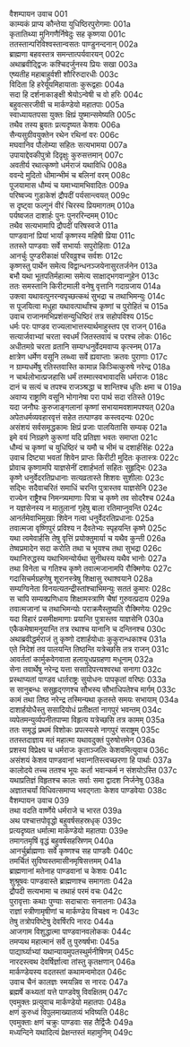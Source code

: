 वैशम्पायन उवाच	001  
काम्यकं प्राप्य कौन्तेया युधिष्ठिरपुरोगमाः	001a  
कृतातिथ्या मुनिगणैर्निषेदुः सह कृष्णया	001c  
ततस्तान्परिविश्वस्तान्वसतः पाण्डुनन्दनान्	002a  
ब्राह्मणा बहवस्तत्र समन्तात्पर्यवारयन्	002c  
अथाब्रवीद्द्विजः कश्चिदर्जुनस्य प्रियः सखा	003a  
एष्यतीह महाबाहुर्वशी शौरिरुदारधीः	003c  
विदिता हि हरेर्यूयमिहायाताः कुरूद्वहाः	004a  
सदा हि दर्शनाकाङ्क्षी श्रेयोऽन्वेषी च वो हरिः	004c  
बहुवत्सरजीवी च मार्कण्डेयो महातपाः	005a  
स्वाध्यायतपसा युक्तः क्षिप्रं युष्मान्समेष्यति	005c  
तथैव तस्य ब्रुवतः प्रत्यदृष्यत केशवः	006a  
सैन्यसुग्रीवयुक्तेन रथेन रथिनां वरः	006c  
मघवानिव पौलोम्या सहितः सत्यभामया	007a  
उपायाद्देवकीपुत्रो दिदृक्षुः कुरुसत्तमान्	007c  
अवतीर्य रथात्कृष्णो धर्मराजं यथाविधि	008a  
ववन्दे मुदितो धीमान्भीमं च बलिनां वरम्	008c  
पूजयामास धौम्यं च यमाभ्यामभिवादितः	009a  
परिष्वज्य गुडाकेशं द्रौपदीं पर्यसान्त्वयत्	009c  
स दृष्ट्वा फल्गुनं वीरं चिरस्य प्रियमागतम्	010a  
पर्यष्वजत दाशार्हः पुनः पुनररिन्दमम्	010c  
तथैव सत्यभामापि द्रौपदीं परिषस्वजे	011a  
पाण्डवानां प्रियां भार्यां कृष्णस्य महिषी प्रिया	011c  
ततस्ते पाण्डवाः सर्वे सभार्याः सपुरोहिताः	012a  
आनर्चुः पुण्डरीकाक्षं परिवव्रुश्च सर्वशः	012c  
कृष्णस्तु पार्थेन समेत्य विद्वान्धनञ्जयेनासुरतर्जनेन	013a  
बभौ यथा भूतपतिर्महात्मा समेत्य साक्षाद्भगवान्गुहेन	013c  
ततः समस्तानि किरीटमाली वनेषु वृत्तानि गदाग्रजाय	014a  
उक्त्वा यथावत्पुनरन्वपृच्छत्कथं सुभद्रा च तथाभिमन्युः	014c  
स पूजयित्वा मधुहा यथावत्पार्थांश्च कृष्णां च पुरोहितं च	015a  
उवाच राजानमभिप्रशंसन्युधिष्ठिरं तत्र सहोपविश्य	015c  
धर्मः परः पाण्डव राज्यलाभात्तस्यार्थमाहुस्तप एव राजन्	016a  
सत्यार्जवाभ्यां चरता स्वधर्मं जितस्तवायं च परश्च लोकः	016c  
अधीतमग्रे चरता व्रतानि सम्यग्धनुर्वेदमवाप्य कृत्स्नम्	017a  
क्षात्रेण धर्मेण वसूनि लब्ध्वा सर्वे ह्यवाप्ताः क्रतवः पुराणाः	017c  
न ग्राम्यधर्मेषु रतिस्तवास्ति कामान्न किञ्चित्कुरुषे नरेन्द्र	018a  
न चार्थलोभात्प्रजहासि धर्मं तस्मात्स्वभावादसि धर्मराजः	018c  
दानं च सत्यं च तपश्च राजञ्श्रद्धा च शान्तिश्च धृतिः क्षमा च	019a  
अवाप्य राष्ट्राणि वसूनि भोगानेषा परा पार्थ सदा रतिस्ते	019c  
यदा जनौघः कुरुजाङ्गलानां कृष्णां सभायामवशामपश्यत्	020a  
अपेतधर्मव्यवहारवृत्तं सहेत तत्पाण्डव कस्त्वदन्यः	020c  
असंशयं सर्वसमृद्धकामः क्षिप्रं प्रजाः पालयितासि सम्यक्	021a  
इमे वयं निग्रहणे कुरूणां यदि प्रतिज्ञा भवतः समाप्ता	021c  
धौम्यं च कृष्णां च युधिष्ठिरं च यमौ च भीमं च दशार्हसिंहः	022a  
उवाच दिष्ट्या भवतां शिवेन प्राप्तः किरीटी मुदितः कृतास्त्रः	022c  
प्रोवाच कृष्णामपि याज्ञसेनीं दशार्हभर्ता सहितः सुहृद्भिः	023a  
कृष्णे धनुर्वेदरतिप्रधानाः सत्यव्रतास्ते शिशवः सुशीलाः	023c  
सद्भिः सदैवाचरितं समाधिं चरन्ति पुत्रास्तव याज्ञसेनि	023e  
राज्येन राष्ट्रैश्च निमन्त्र्यमाणाः पित्रा च कृष्णे तव सोदरैश्च	024a  
न यज्ञसेनस्य न मातुलानां गृहेषु बाला रतिमाप्नुवन्ति	024c  
आनर्तमेवाभिमुखाः शिवेन गत्वा धनुर्वेदरतिप्रधानाः	025a  
तवात्मजा वृष्णिपुरं प्रविश्य न दैवतेभ्यः स्पृहयन्ति कृष्णे	025c  
यथा त्वमेवार्हसि तेषु वृत्तिं प्रयोक्तुमार्या च यथैव कुन्ती	026a  
तेष्वप्रमादेन सदा करोति तथा च भूयश्च तथा सुभद्रा	026c  
यथानिरुद्धस्य यथाभिमन्योर्यथा सुनीथस्य यथैव भानोः	027a  
तथा विनेता च गतिश्च कृष्णे तवात्मजानामपि रौक्मिणेयः	027c  
गदासिचर्मग्रहणेषु शूरानस्त्रेषु शिक्षासु रथाश्वयाने	028a  
सम्यग्विनेता विनयत्यतन्द्रीस्तांश्चाभिमन्युः सततं कुमारः	028c  
स चापि सम्यक्प्रणिधाय शिक्षामस्त्राणि चैषां गुरुवत्प्रदाय	029a  
तवात्मजानां च तथाभिमन्योः पराक्रमैस्तुष्यति रौक्मिणेयः	029c  
यदा विहारं प्रसमीक्षमाणाः प्रयान्ति पुत्रास्तव याज्ञसेनि	030a  
एकैकमेषामनुयान्ति तत्र रथाश्च यानानि च दन्तिनश्च	030c  
अथाब्रवीद्धर्मराजं तु कृष्णो दशार्हयोधाः कुकुरान्धकाश्च	031a  
एते निदेशं तव पालयन्ति तिष्ठन्ति यत्रेच्छसि तत्र राजन्	031c  
आवर्ततां कार्मुकवेगवाता हलायुधप्रग्रहणा मधूनाम्	032a  
सेना तवार्थेषु नरेन्द्र यत्ता ससादिपत्त्यश्वरथा सनागा	032c  
प्रस्थाप्यतां पाण्डव धार्तराष्ट्रः सुयोधनः पापकृतां वरिष्ठः	033a  
स सानुबन्धः ससुहृद्गणश्च सौभस्य सौभाधिपतेश्च मार्गम्	033c  
कामं तथा तिष्ठ नरेन्द्र तस्मिन्यथा कृतस्ते समयः सभायाम्	034a  
दाशार्हयोधैस्तु ससादियोधं प्रतीक्षतां नागपुरं भवन्तम्	034c  
व्यपेतमन्युर्व्यपनीतपाप्मा विहृत्य यत्रेच्छसि तत्र कामम्	035a  
ततः समृद्धं प्रथमं विशोकः प्रपत्स्यसे नागपुरं सराष्ट्रम्	035c  
ततस्तदाज्ञाय मतं महात्मा यथावदुक्तं पुरुषोत्तमेन	036a  
प्रशस्य विप्रेक्ष्य च धर्मराजः कृताञ्जलिः केशवमित्युवाच	036c  
असंशयं केशव पाण्डवानां भवान्गतिस्त्वच्छरणा हि पार्थाः	037a  
कालोदये तच्च ततश्च भूयः कर्ता भवान्कर्म न संशयोऽस्ति	037c  
यथाप्रतिज्ञं विहृतश्च कालः सर्वाः समा द्वादश निर्जनेषु	038a  
अज्ञातचर्यां विधिवत्समाप्य भवद्गताः केशव पाण्डवेयाः	038c  
वैशम्पायन उवाच	039  
तथा वदति वार्ष्णेये धर्मराजे च भारत	039a  
अथ पश्चात्तपोवृद्धो बहुवर्षसहस्रधृक्	039c  
प्रत्यदृष्यत धर्मात्मा मार्कण्डेयो महातपाः	039e  
तमागतमृषिं वृद्धं बहुवर्षसहस्रिणम्	040a  
आनर्चुर्ब्राह्मणाः सर्वे कृष्णश्च सह पाण्डवैः	040c  
तमर्चितं सुविष्वस्तमासीनमृषिसत्तमम्	041a  
ब्राह्मणानां मतेनाह पाण्डवानां च केशवः	041c  
शुश्रूषवः पाण्डवास्ते ब्राह्मणाश्च समागताः	042a  
द्रौपदी सत्यभामा च तथाहं परमं वचः	042c  
पुरावृत्ताः कथाः पुण्याः सदाचाराः सनातनाः	043a  
राज्ञां स्त्रीणामृषीणां च मार्कण्डेय विचक्ष्व नः	043c  
तेषु तत्रोपविष्टेषु देवर्षिरपि नारदः	044a  
आजगाम विशुद्धात्मा पाण्डवानवलोककः	044c  
तमप्यथ महात्मानं सर्वे तु पुरुषर्षभाः	045a  
पाद्यार्घ्याभ्यां यथान्यायमुपतस्थुर्मनीषिणम्	045c  
नारदस्त्वथ देवर्षिर्ज्ञात्वा तांस्तु कृतक्षणान्	046a  
मार्कण्डेयस्य वदतस्तां कथामन्वमोदत	046c  
उवाच चैनं कालज्ञः स्मयन्निव स नारदः	047a  
ब्रह्मर्षे कथ्यतां यत्ते पाण्डवेषु विवक्षितम्	047c  
एवमुक्तः प्रत्युवाच मार्कण्डेयो महातपाः	048a  
क्षणं कुरुध्वं विपुलमाख्यातव्यं भविष्यति	048c  
एवमुक्ताः क्षणं चक्रुः पाण्डवाः सह तैर्द्विजैः	049a  
मध्यन्दिने यथादित्यं प्रेक्षन्तस्तं महामुनिम्	049c  
